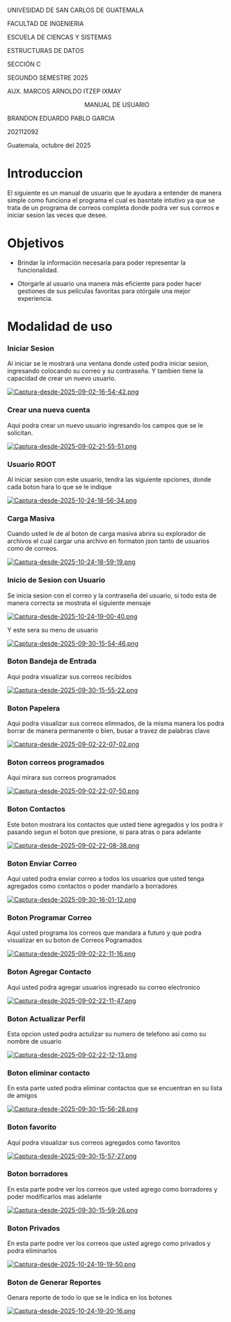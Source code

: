 UNIVESIDAD DE SAN CARLOS DE GUATEMALA

FACULTAD DE INGENIERIA

ESCUELA DE CIENCAS Y SISTEMAS

ESTRUCTURAS DE DATOS 

SECCIÓN C

SEGUNDO SEMESTRE 2025

AUX. MARCOS ARNOLDO ITZEP IXMAY




<p align="center"> MANUAL DE USUARIO </p>



BRANDON EDUARDO PABLO GARCIA

202112092

Guatemala, octubre del 2025

# Introduccion

El siguiente es un manual de usuario que le ayudara a entender de manera simple como funciona el programa el cual es basntate intutivo ya que se trata de un programa de correos completa donde podra ver sus correos e iniciar sesion las veces que desee. 



# Objetivos

* Brindar la información necesaria para poder representar la funcionalidad.

* Otorgarle al usuario una manera más eficiente para poder hacer gestiones de sus películas favoritas para otórgale una mejor experiencia. 

#	Modalidad de uso

### Iniciar Sesion

Al iniciar se le mostrará una ventana donde usted podra iniciar sesion, ingresando colocando su correo y su contraseña. Y tambien tiene la capacidad de crear un nuevo usuario.

[![Captura-desde-2025-09-02-16-54-42.png](https://i.postimg.cc/rpWrhpDm/Captura-desde-2025-09-02-16-54-42.png)](https://postimg.cc/GBLttdJw)

### Crear una nueva cuenta 

Aqui podra crear un nuevo usuario ingresando los campos que se le solicitan.

[![Captura-desde-2025-09-02-21-55-51.png](https://i.postimg.cc/DyJryCMW/Captura-desde-2025-09-02-21-55-51.png)](https://postimg.cc/6yK2Mhww)

### Usuario ROOT

Al iniciar sesion con este usuario, tendra las siguiente opciones, donde cada boton hara lo que se le indique

[![Captura-desde-2025-10-24-18-56-34.png](https://i.postimg.cc/fbMZGkyJ/Captura-desde-2025-10-24-18-56-34.png)](https://postimg.cc/219Pvk4D)

### Carga Masiva
Cuando usted le de al boton de carga masiva abrira su explorador de archivos el cual cargar una archivo en formaton json tanto de usuarios como de correos.

[![Captura-desde-2025-10-24-18-59-19.png](https://i.postimg.cc/FHpss02c/Captura-desde-2025-10-24-18-59-19.png)](https://postimg.cc/9D4jLwXF)

### Inicio de Sesion con Usuario

Se inicia sesion con el correo y la contraseña del usuario, si todo esta de manera correcta se mostrata el siguiente mensaje 

[![Captura-desde-2025-10-24-19-00-40.png](https://i.postimg.cc/Z5b4gC0G/Captura-desde-2025-10-24-19-00-40.png)](https://postimg.cc/56RhQ9Bg)
 
 Y este sera su menu de usuario
 
[![Captura-desde-2025-09-30-15-54-46.png](https://i.postimg.cc/gJDJQHJF/Captura-desde-2025-09-30-15-54-46.png)](https://postimg.cc/sQMsZS7w)

### Boton Bandeja de Entrada

Aqui podra visualizar sus correos recibidos

[![Captura-desde-2025-09-30-15-55-22.png](https://i.postimg.cc/gjjY59Qs/Captura-desde-2025-09-30-15-55-22.png)](https://postimg.cc/GT0w8fcT)

### Boton Papelera 

Aqui podra visualizar sus correos elimnados, de la misma manera los podra borrar de manera permanente o bien, busar a travez de palabras clave

[![Captura-desde-2025-09-02-22-07-02.png](https://i.postimg.cc/jd0H260Z/Captura-desde-2025-09-02-22-07-02.png)](https://postimg.cc/9zbRN7f7)

### Boton correos programados

Aqui mirara sus correos programados

[![Captura-desde-2025-09-02-22-07-50.png](https://i.postimg.cc/sDYphB3y/Captura-desde-2025-09-02-22-07-50.png)](https://postimg.cc/YhSGcC4y)


### Boton Contactos

Este boton mostrara los contactos que usted tiene agregados y los podra ir pasando segun el boton que presione, si para atras o para adelante

[![Captura-desde-2025-09-02-22-08-38.png](https://i.postimg.cc/PqxZ92Yr/Captura-desde-2025-09-02-22-08-38.png)](https://postimg.cc/qNPzCc19)

### Boton Enviar Correo

Aqui usted podra enviar correo a todos los usuarios que usted tenga agregados como contactos o poder mandarlo a borradores

[![Captura-desde-2025-09-30-16-01-12.png](https://i.postimg.cc/Hxp5rxcf/Captura-desde-2025-09-30-16-01-12.png)](https://postimg.cc/GB59NbjQ)


### Boton Programar Correo

Aqui usted programa los correos que mandara a futuro y que podra visualizar en su boton de Correos Pogramados

[![Captura-desde-2025-09-02-22-11-16.png](https://i.postimg.cc/C5yqZ0tz/Captura-desde-2025-09-02-22-11-16.png)](https://postimg.cc/zbjBMsqr)

### Boton Agregar Contacto

Aqui usted podra agregar usuarios ingresado su correo electronico 

[![Captura-desde-2025-09-02-22-11-47.png](https://i.postimg.cc/2jvWsqbv/Captura-desde-2025-09-02-22-11-47.png)](https://postimg.cc/MX6XRpYK) 

### Boton Actualizar Perfil
 
Esta opcion usted podra actulizar su numero de telefono asi como su nombre de usuario

[![Captura-desde-2025-09-02-22-12-13.png](https://i.postimg.cc/PrjDTtY7/Captura-desde-2025-09-02-22-12-13.png)](https://postimg.cc/Yjd0xBXN)


### Boton eliminar contacto

En esta parte usted podra eliminar contactos que se encuentran en su lista de amigos 

[![Captura-desde-2025-09-30-15-56-28.png](https://i.postimg.cc/kg3mNtJY/Captura-desde-2025-09-30-15-56-28.png)](https://postimg.cc/VdRpmvbX)

### Boton favorito
 
Aqui podra visualizar sus correos agregados como favoritos 

[![Captura-desde-2025-09-30-15-57-27.png](https://i.postimg.cc/ZYvYrmPn/Captura-desde-2025-09-30-15-57-27.png)](https://postimg.cc/xqYS2W4V)

### Boton borradores

En esta parte podre ver los correos que usted agrego como borradores y poder modificarlos mas adelante 


[![Captura-desde-2025-09-30-15-59-26.png](https://i.postimg.cc/0yQBwkmD/Captura-desde-2025-09-30-15-59-26.png)](https://postimg.cc/Tpz08Xt3)

### Boton Privados

En esta parte podre ver los correos que usted agrego como privados y podra eliminarlos

[![Captura-desde-2025-10-24-19-19-50.png](https://i.postimg.cc/T2tzwCw6/Captura-desde-2025-10-24-19-19-50.png)](https://postimg.cc/LhZCQkLC)

### Boton de Generar Reportes

Genara reporte de todo lo que se le indica en los botones

[![Captura-desde-2025-10-24-19-20-16.png](https://i.postimg.cc/R0x88YPQ/Captura-desde-2025-10-24-19-20-16.png)](https://postimg.cc/xXgtN6Vc)




